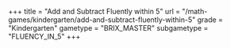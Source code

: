 +++
title = "Add and Subtract Fluently within 5"
url = "/math-games/kindergarten/add-and-subtract-fluently-within-5"
grade = "Kindergarten"
gametype = "BRIX_MASTER"
subgametype = "FLUENCY_IN_5"
+++